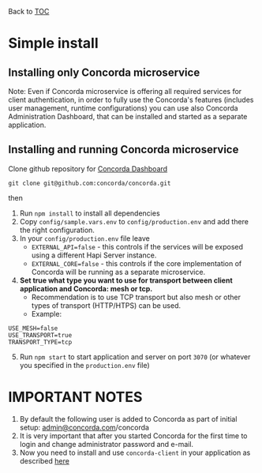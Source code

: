 Back to [TOC](../Readme.md)

# Simple install

## Installing only Concorda microservice

Note: Even if Concorda microservice is offering all required services for client authentication, in order to fully use the Concorda's features (includes user management, runtime configurations)
you can use also Concorda Administration Dashboard, that can be installed and started as a separate application.

## Installing and running Concorda microservice

Clone github repository for [Concorda Dashboard](https://github.com/concorda/concorda)

```
git clone git@github.com:concorda/concorda.git
```

then

1. Run `npm install` to install all dependencies
2. Copy `config/sample.vars.env` to `config/production.env` and add there the right configuration.
3. In your `config/production.env` file leave 
   * `EXTERNAL_API=false` - this controls if the services will be exposed using a different Hapi Server instance.
   * `EXTERNAL_CORE=false` - this controls if the core implementation of Concorda will be running as a separate microservice.
4. **Set true what type you want to use for transport between client application and Concorda: mesh or tcp.**
   * Recommendation is to use TCP transport but also mesh or other types of transport (HTTP/HTPS) can be used.
   * Example:
   
```
USE_MESH=false   
USE_TRANSPORT=true   
TRANSPORT_TYPE=tcp
```
   
5. Run `npm start` to start application and server on port `3070` (or whatever you specified in the `production.env` file)


IMPORTANT NOTES
===============

1. By default the following user is added to Concorda as part of initial setup: admin@concorda.com/concorda
2. It is very important that after you started Concorda for the first time to login and change administrator password and e-mail.
3. Now you need to install and use ```concorda-client``` in your application as described [here](./install-client.md)